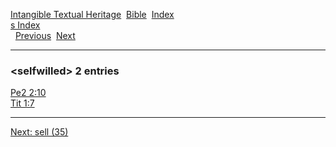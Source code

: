 [Intangible Textual Heritage](../../index)  [Bible](../index) 
[Index](index)   
[s Index](_s_)  
  [Previous](c09976)  [Next](c09978) 

------------------------------------------------------------------------

### &lt;selfwilled&gt; 2 entries

[Pe2 2:10](../kjv/pe2002.htm#010)  
[Tit 1:7](../kjv/tit001.htm#007)  

------------------------------------------------------------------------

[Next: sell (35)](c09978)
